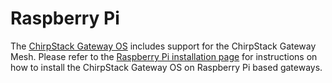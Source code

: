 # Raspberry Pi

The [ChirpStack Gateway OS](../../chirpstack-gateway-os/index.md) includes
support for the ChirpStack Gateway Mesh. Please refer to the [Raspberry Pi installation page](../../chirpstack-gateway-os/install/raspberry-pi.md)
for instructions on how to install the ChirpStack Gateway OS on Raspberry Pi
based gateways.
